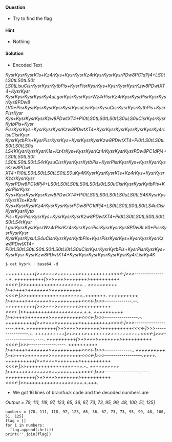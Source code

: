 #### Question
 * Try to find the flag

#### Hint
 * Nothing

#### Solution
- Encoded Text

 *KysrKysrKysrK1s+Kz4rKys+KysrKysrKz4rKysrKysrKysrPDw8PC1dPj4+LS0tLS0tLS0tLS0t
LS0tLisuCisrKysrKysrKytbPis+KysrPisrKysrKys+KysrKysrKysrKzw8PDwtXT4+KysrKysr
KysrKysrKysrKysrKy4uLgorKysrKysrKysrWz4rPisrKz4rKysrKysrPisrKysrKysrKys8PDw8
LV0+PisrKysrKysrKysrKysrKysrKysuLisrKysrKysuCisrKysrKysrKytbPis+KysrPisrKysr
Kys+KysrKysrKysrKzw8PDwtXT4+Pi0tLS0tLS0tLS0tLS0uLS0uCisrKysrKysrKytbPis+Kysr
PisrKysrKys+KysrKysrKysrKzw8PDwtXT4+KysrKysrKysrKysrKysrKysrKy4rLisuCisrKysr
KysrKytbPis+KysrPisrKysrKys+KysrKysrKysrKzw8PDwtXT4+Pi0tLS0tLS0tLS0tLS0tLS0u
LS4KKysrKysrKysrK1s+Kz4rKys+KysrKysrKz4rKysrKysrKysrPDw8PC1dPj4+LS0tLS0tLS0t
LS0tLS0tLS0tLS4rKysuCisrKysrKysrKytbPis+KysrPisrKysrKys+KysrKysrKysrKzw8PDwt
XT4+Pi0tLS0tLS0tLS0tLS0tLS0uKy4KKysrKysrKysrK1s+Kz4rKys+KysrKysrKz4rKysrKysr
KysrPDw8PC1dPj4+LS0tLS0tLS0tLS0tLS0tLi0tLS0uCisrKysrKysrKytbPis+KysrPisrKysr
Kys+KysrKysrKysrKzw8PDwtXT4+Pi0tLS0tLS0tLS0tLS0uLS0tLS4KKysrKysrKysrK1s+Kz4r
Kys+KysrKysrKz4rKysrKysrKysrPDw8PC1dPj4+LS0tLS0tLS0tLS0tLS4uCisrKysrKysrKytb
Pis+KysrPisrKysrKys+KysrKysrKysrKzw8PDwtXT4+Pi0tLS0tLS0tLS0tLS0tLS0tLS4rKysr
LgorKysrKysrKysrWz4rPisrKz4rKysrKysrPisrKysrKysrKys8PDw8LV0+PisrKysrKysrKysr
KysrKysrKysuLS4uCisrKysrKysrKytbPis+KysrPisrKysrKys+KysrKysrKysrKzw8PDwtXT4+
Pi0tLS0tLS0tLS0tLS0tLS0tLi0tLS0uCisrKysrKysrKytbPis+KysrPisrKysrKys+KysrKysr
KysrKzw8PDwtXT4+KysrKysrKysrKysrKysrKysrKy4rLisrKy4K*

```$ cat kysrk | base64 -d```

*++++++++++[>+>+++>+++++++>++++++++++<<<<-]>>>---------------.+.
++++++++++[>+>+++>+++++++>++++++++++<<<<-]>>+++++++++++++++++++...
++++++++++[>+>+++>+++++++>++++++++++<<<<-]>>+++++++++++++++++++..+++++++.
++++++++++[>+>+++>+++++++>++++++++++<<<<-]>>>-------------.--.
++++++++++[>+>+++>+++++++>++++++++++<<<<-]>>+++++++++++++++++++.+.+.
++++++++++[>+>+++>+++++++>++++++++++<<<<-]>>>----------------.-.
++++++++++[>+>+++>+++++++>++++++++++<<<<-]>>>-------------------.+++.
++++++++++[>+>+++>+++++++>++++++++++<<<<-]>>>----------------.+.
++++++++++[>+>+++>+++++++>++++++++++<<<<-]>>>---------------.----.
++++++++++[>+>+++>+++++++>++++++++++<<<<-]>>>-------------.----.
++++++++++[>+>+++>+++++++>++++++++++<<<<-]>>>-------------..
++++++++++[>+>+++>+++++++>++++++++++<<<<-]>>>------------------.++++.
++++++++++[>+>+++>+++++++>++++++++++<<<<-]>>+++++++++++++++++++.-..
++++++++++[>+>+++>+++++++>++++++++++<<<<-]>>>-----------------.----.
++++++++++[>+>+++>+++++++>++++++++++<<<<-]>>+++++++++++++++++++.+.+++.*

- We got 16 lines of brainfuck code and the decoded numbers are

*Output = 78, 111, 118, 97, 123, 65, 36, 67, 73, 73, 95, 99, 48, 100, 51, 125]*

```
numbers = [78, 111, 118, 97, 123, 65, 36, 67, 73, 73, 95, 99, 48, 100, 51, 125]
flag = []
for i in numbers:
  flag.append(chr(i))
print(''.join(flag))
```
